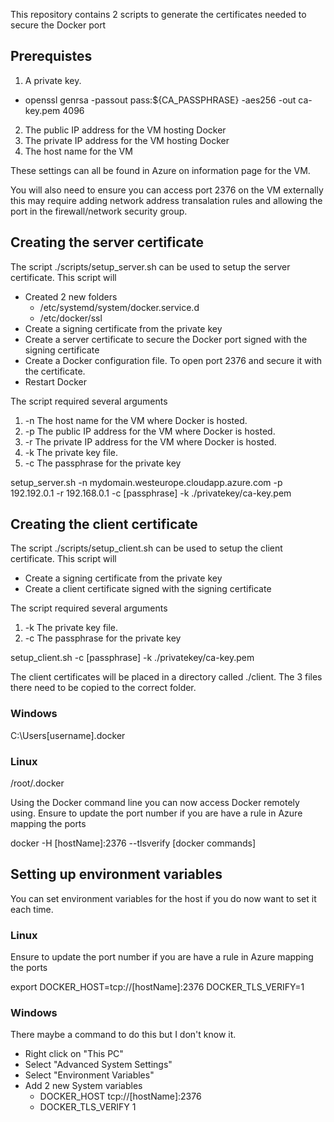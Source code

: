 This repository contains 2 scripts to generate the certificates needed to secure the Docker port

## Prerequistes

1. A private key.
  * openssl genrsa -passout pass:${CA_PASSPHRASE} -aes256 -out ca-key.pem 4096
2. The public IP address for the VM hosting Docker
3. The private IP address for the VM hosting Docker
4. The host name for the VM

These settings can all be found in Azure on information page for the VM.

You will also need to ensure you can access port 2376 on the VM externally this may require adding network address transalation rules and allowing the port in the firewall/network security group.

## Creating the server certificate
The script ./scripts/setup_server.sh can be used to setup the server certificate. This script will

* Created 2 new folders
  * /etc/systemd/system/docker.service.d
  * /etc/docker/ssl
* Create a signing certificate from the private key
* Create a server certificate to secure the Docker port signed with the signing certificate
* Create a Docker configuration file. To open port 2376 and secure it with the certificate.
* Restart Docker

The script required several arguments

1. -n  The host name for the VM where Docker is hosted.
2. -p The public IP address for the VM where Docker is hosted.
3. -r The private IP address for the VM where Docker is hosted.
4. -k The private key file.
5. -c The passphrase for the private key

setup_server.sh -n mydomain.westeurope.cloudapp.azure.com -p 192.192.0.1 -r 192.168.0.1 -c [passphrase] -k ./privatekey/ca-key.pem

## Creating the client certificate

The script ./scripts/setup_client.sh can be used to setup the client certificate. This script will

* Create a signing certificate from the private key
* Create a client certificate signed with the signing certificate

The script required several arguments

1. -k The private key file.
2. -c The passphrase for the private key


setup_client.sh -c [passphrase] -k ./privatekey/ca-key.pem

The client certificates will be placed in a directory called ./client. The 3 files there need to be copied to the correct folder.

### Windows

C:\Users\[username]\.docker

### Linux

/root/.docker

Using the Docker command line you can now access Docker remotely using. Ensure to update the port number if you are have a rule in Azure mapping the ports

docker -H [hostName]:2376 --tlsverify [docker commands]

## Setting up environment variables

You can set environment variables for the host if you do now want to set it each time.

### Linux

Ensure to update the port number if you are have a rule in Azure mapping the ports

export DOCKER_HOST=tcp://[hostName]:2376 DOCKER_TLS_VERIFY=1

### Windows

There maybe a command to do this but I don't know it.

* Right click on "This PC"
* Select "Advanced System Settings"
* Select "Environment Variables"
* Add 2 new System variables
  * DOCKER_HOST tcp://[hostName]:2376
  * DOCKER_TLS_VERIFY 1
